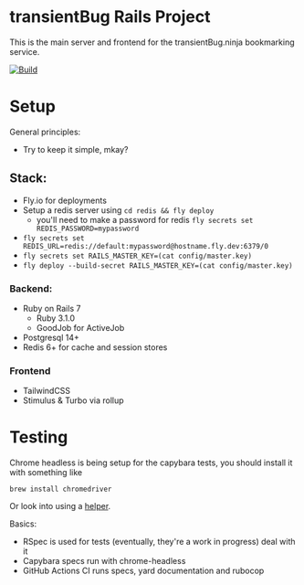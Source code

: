 # transientBug Rails Project
This is the main server and frontend for the transientBug.ninja bookmarking
service.

[![Build](https://github.com/transientBug/transientbug-rails/actions/workflows/build.yml/badge.svg?branch=master&event=check_suite)](https://github.com/transientBug/transientbug-rails/actions/workflows/build.yml)

# Setup
General principles:
 - Try to keep it simple, mkay?

## Stack:
 - Fly.io for deployments
  - Setup a redis server using `cd redis && fly deploy`
    - you'll need to make a password for redis `fly secrets set REDIS_PASSWORD=mypassword`
  - `fly secrets set REDIS_URL=redis://default:mypassword@hostname.fly.dev:6379/0`
  - `fly secrets set RAILS_MASTER_KEY=(cat config/master.key)`
  - `fly deploy --build-secret RAILS_MASTER_KEY=(cat config/master.key)`

### Backend:
 - Ruby on Rails 7
   - Ruby 3.1.0
   - GoodJob for ActiveJob
 - Postgresql 14+
 - Redis 6+ for cache and session stores

### Frontend
 - TailwindCSS
 - Stimulus & Turbo via rollup

# Testing
Chrome headless is being setup for the capybara tests, you should install it
with something like
```
brew install chromedriver
```
Or look into using a [helper](https://github.com/flavorjones/chromedriver-helper).

Basics:
 - RSpec is used for tests (eventually, they're a work in progress) deal with it
 - Capybara specs run with chrome-headless
 - GitHub Actions CI runs specs, yard documentation and rubocop
